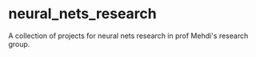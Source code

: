 # neural_nets_research
A collection of projects for neural nets research in prof Mehdi's research group.
